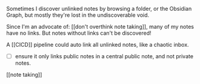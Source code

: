 Sometimes I discover unlinked notes by browsing a folder, or the Obsidian Graph, but mostly they're lost in the undiscoverable void.

Since I'm an advocate of: [[don't overthink note taking]], many of my notes have no links. 
But notes without links can't be discovered!

A [[CICD]] pipeline could auto link all unlinked notes, like a chaotic inbox.
- [ ] ensure it only links public notes in a central public note, and not private notes.

[[note taking]]